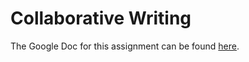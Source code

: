 Collaborative Writing
=============

The Google Doc for this assignment can be found [here](https://docs.google.com/a/bitmakerlabs.com/document/d/1pBRSdjCwiCe1rYA_WfN2ByhmrmpTBGVN2tMWhK6pM5Q/edit).